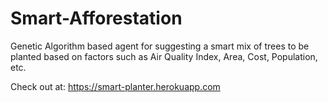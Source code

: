 # Smart-Afforestation
Genetic Algorithm based agent for suggesting a smart mix of trees to be planted based on factors such as Air Quality Index, Area, Cost, Population, etc.

Check out at: https://smart-planter.herokuapp.com
